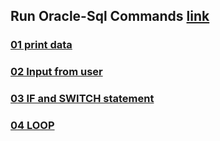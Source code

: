 

## Run Oracle-Sql Commands [link](https://livesql.oracle.com/apex/f?p=590:1:110626471576672:::RP::)
### [01 print data](https://github.com/KKBUGHUNTER/Database_Management_Systems/blob/main/PL%20-%20SQL%20example/01_print_data.md)
### [02 Input from user](https://github.com/KKBUGHUNTER/Database_Management_Systems/blob/main/PL%20-%20SQL%20example/02_Input_from_user.md)
### [03 IF and SWITCH statement](https://github.com/KKBUGHUNTER/Database_Management_Systems/blob/main/PL%20-%20SQL%20example/03_if_and_switch_statement.md)
### [04 LOOP](https://github.com/KKBUGHUNTER/Database_Management_Systems/blob/main/PL%20-%20SQL%20example/04_loop.md)
### []()
### []()

